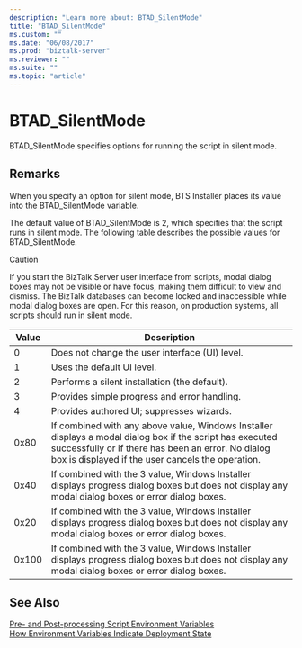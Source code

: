 ```yaml
---
description: "Learn more about: BTAD_SilentMode"
title: "BTAD_SilentMode"
ms.custom: ""
ms.date: "06/08/2017"
ms.prod: "biztalk-server"
ms.reviewer: ""
ms.suite: ""
ms.topic: "article"
---
```

# BTAD_SilentMode
BTAD_SilentMode specifies options for running the script in silent mode.  
  
## Remarks  
 When you specify an option for silent mode, BTS Installer places its value into the BTAD_SilentMode variable.  
  
 The default value of BTAD_SilentMode is 2, which specifies that the script runs in silent mode. The following table describes the possible values for BTAD_SilentMode.  
  
> [!CAUTION]
>  If you start the BizTalk Server user interface from scripts, modal dialog boxes may not be visible or have focus, making them difficult to view and dismiss. The BizTalk databases can become locked and inaccessible while modal dialog boxes are open. For this reason, on production systems, all scripts should run in silent mode.  
  
|Value|Description|  
|-----------|-----------------|  
|0|Does not change the user interface (UI) level.|  
|1|Uses the default UI level.|  
|2|Performs a silent installation (the default).|  
|3|Provides simple progress and error handling.|  
|4|Provides authored UI; suppresses wizards.|  
|0x80|If combined with any above value, Windows Installer displays a modal dialog box if the script has executed successfully or if there has been an error. No dialog box is displayed if the user cancels the operation.|  
|0x40|If combined with the 3 value, Windows Installer displays progress dialog boxes but does not display any modal dialog boxes or error dialog boxes.|  
|0x20|If combined with the 3 value, Windows Installer displays progress dialog boxes but does not display any modal dialog boxes or error dialog boxes.|  
|0x100|If combined with the 3 value, Windows Installer displays progress dialog boxes but does not display any modal dialog boxes or error dialog boxes.|  
  
## See Also  
 [Pre- and Post-processing Script Environment Variables](../core/pre-and-post-processing-script-environment-variables.md)   
 [How Environment Variables Indicate Deployment State](../core/how-environment-variables-indicate-deployment-state.md)
